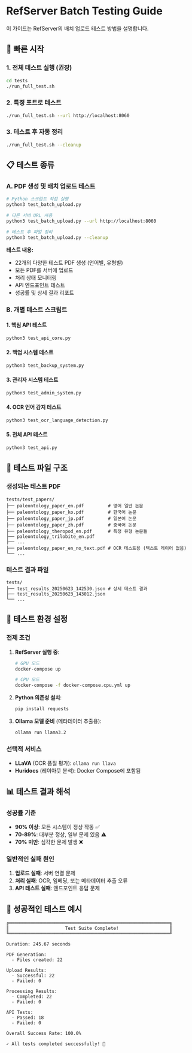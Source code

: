 # RefServer Batch Testing Guide

이 가이드는 RefServer의 배치 업로드 테스트 방법을 설명합니다.

## 🚀 빠른 시작

### 1. 전체 테스트 실행 (권장)
```bash
cd tests
./run_full_test.sh
```

### 2. 특정 포트로 테스트
```bash
./run_full_test.sh --url http://localhost:8060
```

### 3. 테스트 후 자동 정리
```bash
./run_full_test.sh --cleanup
```

## 📋 테스트 종류

### A. PDF 생성 및 배치 업로드 테스트
```bash
# Python 스크립트 직접 실행
python3 test_batch_upload.py

# 다른 서버 URL 사용
python3 test_batch_upload.py --url http://localhost:8060

# 테스트 후 파일 정리
python3 test_batch_upload.py --cleanup
```

**테스트 내용:**
- 22개의 다양한 테스트 PDF 생성 (언어별, 유형별)
- 모든 PDF를 서버에 업로드
- 처리 상태 모니터링
- API 엔드포인트 테스트
- 성공률 및 상세 결과 리포트

### B. 개별 테스트 스크립트

#### 1. 핵심 API 테스트
```bash
python3 test_api_core.py
```

#### 2. 백업 시스템 테스트
```bash
python3 test_backup_system.py
```

#### 3. 관리자 시스템 테스트
```bash
python3 test_admin_system.py
```

#### 4. OCR 언어 감지 테스트
```bash
python3 test_ocr_language_detection.py
```

#### 5. 전체 API 테스트
```bash
python3 test_api.py
```

## 📁 테스트 파일 구조

### 생성되는 테스트 PDF
```
tests/test_papers/
├── paleontology_paper_en.pdf         # 영어 일반 논문
├── paleontology_paper_ko.pdf         # 한국어 논문
├── paleontology_paper_jp.pdf         # 일본어 논문
├── paleontology_paper_zh.pdf         # 중국어 논문
├── paleontology_theropod_en.pdf      # 특정 유형 논문들
├── paleontology_trilobite_en.pdf
├── ...
├── paleontology_paper_en_no_text.pdf # OCR 테스트용 (텍스트 레이어 없음)
└── ...
```

### 테스트 결과 파일
```
tests/
├── test_results_20250623_142530.json # 상세 테스트 결과
├── test_results_20250623_143012.json
└── ...
```

## 🔧 테스트 환경 설정

### 전제 조건
1. **RefServer 실행 중**:
   ```bash
   # GPU 모드
   docker-compose up
   
   # CPU 모드
   docker-compose -f docker-compose.cpu.yml up
   ```

2. **Python 의존성 설치**:
   ```bash
   pip install requests
   ```

3. **Ollama 모델 준비** (메타데이터 추출용):
   ```bash
   ollama run llama3.2
   ```

### 선택적 서비스
- **LLaVA** (OCR 품질 평가): `ollama run llava`
- **Huridocs** (레이아웃 분석): Docker Compose에 포함됨

## 📊 테스트 결과 해석

### 성공률 기준
- **90% 이상**: 모든 시스템이 정상 작동 ✅
- **70-89%**: 대부분 정상, 일부 문제 있음 ⚠️
- **70% 미만**: 심각한 문제 발생 ❌

### 일반적인 실패 원인
1. **업로드 실패**: 서버 연결 문제
2. **처리 실패**: OCR, 임베딩, 또는 메타데이터 추출 오류
3. **API 테스트 실패**: 엔드포인트 응답 문제

## 🎉 성공적인 테스트 예시

```
╔════════════════════════════════════════════════════════════╗
║                     Test Suite Complete!                   ║
╚════════════════════════════════════════════════════════════╝

Duration: 245.67 seconds

PDF Generation:
  - Files created: 22

Upload Results:
  - Successful: 22
  - Failed: 0

Processing Results:
  - Completed: 22
  - Failed: 0

API Tests:
  - Passed: 18
  - Failed: 0

Overall Success Rate: 100.0%

✓ All tests completed successfully! 🎉
```